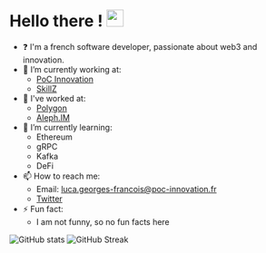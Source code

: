 # Hello there ! <img src="https://raw.githubusercontent.com/MartinHeinz/MartinHeinz/master/wave.gif" width="30px">

<!--
**PtitLuca/PtitLuca** is a ✨ _special_ ✨ repository because its `README.md` (this file) appears on your GitHub profile.

Here are some ideas to get you started:

- 🔭 I’m currently working on ...
- 🌱 I’m currently learning ...
- 👯 I’m looking to collaborate on ...
- 🤔 I’m looking for help with ...
- 💬 Ask me about ...
- 📫 How to reach me: ...
- 😄 Pronouns: ...
- ⚡ Fun fact: ...
-->

- :question: I'm a french software developer, passionate about web3 and innovation.
- 🔭 I’m currently working at:
  - [PoC Innovation](https://github.com/PoCInnovation)
  - [SkillZ](https://github.com/skillz-blockchain)
- 🤔 I've worked at:
  - [Polygon](https://github.com/0xPolygon)
  - [Aleph.IM](https://github.com/aleph-im)
- 🌱 I’m currently learning:
  - Ethereum
  - gRPC
  - Kafka
  - DeFi
- 📫 How to reach me:
  - Email: luca.georges-francois@poc-innovation.fr
  - [Twitter](https://twitter.com/leptitluca)
- ⚡ Fun fact:
  - I am not funny, so no fun facts here

![GitHub stats](https://github-readme-stats.vercel.app/api?username=PtitLuca&show_icons=true)
![GitHub Streak](https://github-readme-streak-stats.herokuapp.com/?user=PtitLuca)
